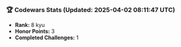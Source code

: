 ### 🏆 Codewars Stats (Updated: 2025-04-02 08:11:47 UTC)

- **Rank:** 8 kyu
- **Honor Points:** 3
- **Completed Challenges:** 1
